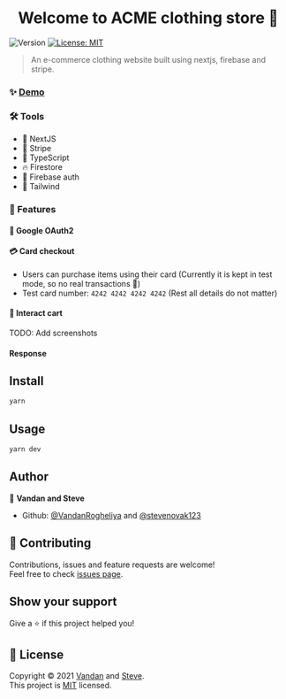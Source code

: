 <h1 align="center">Welcome to ACME clothing store 👋</h1>
<p>
  <img alt="Version" src="https://img.shields.io/badge/version-1.0.0-blue.svg?cacheSeconds=2592000" />
  <a href="https://github.com/VandanRogheliya/ACME-e-comm-Nextjs/blob/master/LICENSE" target="_blank">
    <img alt="License: MIT" src="https://img.shields.io/badge/License-MIT-yellow.svg" />
  </a>
</p>

> An e-commerce clothing website built using nextjs, firebase and stripe.

### ✨ [Demo](https://acmestore.vercel.app/)

### :hammer_and_wrench: Tools
- :rocket: NextJS
- :bank: Stripe
- :evergreen_tree: TypeScript
- :fire: Firestore
- :beginner: Firebase auth
- :nail_care: Tailwind

### :gift: Features
#### :bust_in_silhouette: Google OAuth2
#### :credit_card: Card checkout
- Users can purchase items using their card (Currently it is kept in test mode, so no real transactions :see_no_evil:)
- Test card number: `4242 4242 4242 4242` (Rest all details do not matter)
#### 🛒 Interact cart
TODO: Add screenshots
#### Response


## Install

```sh
yarn
```

## Usage

```sh
yarn dev
```

## Author

👤 **Vandan and Steve**

* Github: [@VandanRogheliya](https://github.com/VandanRogheliya) and [@stevenovak123](https://github.com/stevenovak123)

## 🤝 Contributing

Contributions, issues and feature requests are welcome!<br />Feel free to check [issues page](https://github.com/VandanRogheliya/ACME-e-comm-Nextjs/issues).

## Show your support

Give a ⭐️ if this project helped you!

## 📝 License

Copyright © 2021 [Vandan](https://github.com/VandanRogheliya) and [Steve](https://github.com/stevenovak123).<br />
This project is [MIT](https://github.com/VandanRogheliya/ACME-e-comm-Nextjs/blob/master/LICENSE) licensed.